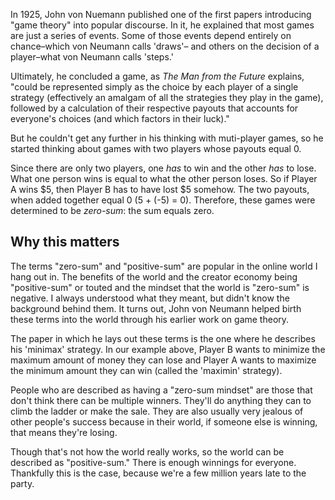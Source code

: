 
In 1925, John von Nuemann published one of the first papers introducing "game theory" into popular discourse. In it, he explained that most games are just a series of events. Some of those events depend entirely on chance–which von Neumann calls 'draws'– and others on the decision of a player–what von Neumann calls 'steps.'

Ultimately, he concluded a game, as *The Man from the Future* explains, "could be represented simply as the choice by each player of a single strategy (effectively an amalgam of all the strategies they play in the game), followed by a calculation of their respective payouts that accounts for everyone's choices (and which factors in their luck)." 

But he couldn't get any further in his thinking with muti-player games, so he started thinking about games with two players whose payouts equal 0.

Since there are only two players, one *has* to win and the other *has* to lose. What one person wins is equal to what the other person loses. So if Player A wins $5, then Player B has to have lost $5 somehow. The two payouts, when added together equal 0 (5 + (-5) = 0). Therefore, these games were determined to be *zero-sum*: the sum equals zero.

## Why this matters
The terms "zero-sum" and "positive-sum" are popular in the online world I hang out in. The benefits of the world and the creator economy being "positive-sum" or touted and the mindset that the world is "zero-sum" is negative. I always understood what they meant, but didn't know the background behind them. It turns out, John von Neumann helped birth these terms into the world through his earlier work on game theory.

The paper in which he lays out these terms is the one where he describes his 'minimax' strategy. In our example above, Player B wants to minimize the maximum amount of money they can lose and Player A wants to maximize the minimum amount they can win (called the 'maximin' strategy).

People who are described as having a "zero-sum mindset" are those that don't think there can be multiple winners. They'll do anything they can to climb the ladder or make the sale. They are also usually very jealous of other people's success because in their world, if someone else is winning, that means they're losing.

Though that's not how the world really works, so the world can be described as "positive-sum." There is enough winnings for everyone. Thankfully this is the case, because we're a few million years late to the party.